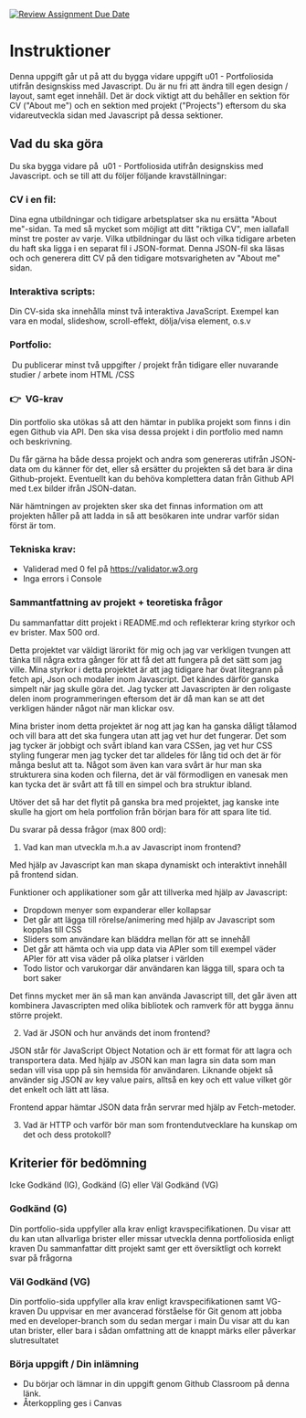 [![Review Assignment Due Date](https://classroom.github.com/assets/deadline-readme-button-22041afd0340ce965d47ae6ef1cefeee28c7c493a6346c4f15d667ab976d596c.svg)](https://classroom.github.com/a/Y0f03qEq)
# Instruktioner

Denna uppgift går ut på att du bygga vidare uppgift u01 - Portfoliosida utifrån designskiss med Javascript. Du är nu fri att ändra till egen design / layout, samt eget innehåll. Det är dock viktigt att du behåller en sektion för CV ("About me") och en sektion med projekt ("Projects") eftersom du ska vidareutveckla sidan med Javascript på dessa sektioner. 

## Vad du ska göra

Du ska bygga vidare på  u01 - Portfoliosida utifrån designskiss med Javascript. och se till att du följer följande kravställningar: 

### CV i en fil:
Dina egna utbildningar och tidigare arbetsplatser ska nu ersätta "About me"-sidan. Ta med så mycket som möjligt att ditt "riktiga CV", men iallafall minst tre poster av varje.
Vilka utbildningar du läst och vilka tidigare arbeten du haft ska ligga i en separat fil i JSON-format. Denna JSON-fil ska läsas och och generera ditt CV på den tidigare motsvarigheten av "About me" sidan.


### Interaktiva scripts:
Din CV-sida ska innehålla minst två interaktiva JavaScript. Exempel kan vara en modal, slideshow, scroll-effekt, dölja/visa element, o.s.v

### Portfolio:
 Du publicerar minst två uppgifter / projekt från tidigare eller nuvarande studier / arbete inom HTML /CSS

### 👉  VG-krav

Din portfolio ska utökas så att den hämtar in publika projekt som finns i din egen Github via API. Den ska visa dessa projekt i din portfolio med namn och beskrivning.

Du får gärna ha både dessa projekt och andra som genereras utifrån JSON-data om du känner för det, eller så ersätter du projekten så det bara är dina Github-projekt. Eventuellt kan du behöva komplettera datan från Github API med t.ex bilder ifrån JSON-datan.

När hämtningen av projekten sker ska det finnas information om att projekten håller på att ladda in så att besökaren inte undrar varför sidan först är tom.



### Tekniska krav:
* Validerad med 0 fel på https://validator.w3.org
* Inga errors i Console

### Sammantfattning av projekt + teoretiska frågor

Du sammanfattar ditt projekt i README.md och reflekterar kring styrkor och ev brister. Max 500 ord.

Detta projektet var väldigt lärorikt för mig och jag var verkligen tvungen att tänka till några extra gånger för att få det att fungera på det sätt som jag ville. Mina styrkor i detta projektet är att jag tidigare har övat litegrann på fetch api, Json och modaler inom Javascript. Det kändes därför ganska simpelt när jag skulle göra det. Jag tycker att Javascripten är den roligaste delen inom programmeringen eftersom det är då man kan se att det verkligen händer något när man klickar osv. 

Mina brister inom detta projektet är nog att jag kan ha ganska dåligt tålamod och vill bara att det ska fungera utan att jag vet hur det fungerar. Det som jag tycker är jobbigt och svårt ibland kan vara CSSen, jag vet hur CSS styling fungerar men jag tycker det tar alldeles för lång tid och det är för många beslut att ta. Något som även kan vara svårt är hur man ska strukturera sina koden och filerna, det är väl förmodligen en vanesak men kan tycka det är svårt att få till en simpel och bra struktur ibland. 

Utöver det så har det flytit på ganska bra med projektet, jag kanske inte skulle ha gjort om hela portfolion från början bara för att spara lite tid. 

Du svarar på dessa frågor (max 800 ord):

1. Vad kan man utveckla m.h.a av Javascript inom frontend?

Med hjälp av Javascript kan man skapa dynamiskt och interaktivt innehåll på frontend sidan. 

Funktioner och applikationer som går att tillverka med hjälp av Javascript:
- Dropdown menyer som expanderar eller kollapsar
- Det går att lägga till rörelse/animering med hjälp av Javascript som kopplas till CSS
- Sliders som användare kan bläddra mellan för att se innehåll
- Det går att hämta och via upp data via APIer som till exempel väder APIer för att visa väder på olika platser i världen
- Todo listor och varukorgar där användaren kan lägga till, spara och ta bort saker

Det finns mycket mer än så man kan använda Javascript till, det går även att kombinera Javascripten med olika bibliotek och ramverk för att bygga ännu större projekt. 

2. Vad är JSON och hur används det inom frontend?

JSON står för JavaScript Object Notation och är ett format för att lagra och transportera data. Med hjälp av JSON kan man lagra sin data som man sedan vill visa upp på sin hemsida för användaren. Liknande objekt så använder sig JSON av key value pairs, alltså en key och ett value vilket gör det enkelt och lätt att läsa. 

Frontend appar hämtar JSON data från servrar med hjälp av Fetch-metoder.

3. Vad är HTTP och varför bör man som frontendutvecklare ha kunskap om det och dess protokoll?


## Kriterier för bedömning


Icke Godkänd (IG), Godkänd (G) eller Väl Godkänd (VG)

### Godkänd (G)
Din portfolio-sida uppfyller alla krav enligt kravspecifikationen.
Du visar att du kan utan allvarliga brister eller missar utveckla denna portfoliosida enligt kraven
Du sammanfattar ditt projekt samt ger ett översiktligt och korrekt svar på frågorna


### Väl Godkänd (VG)

Din portfolio-sida uppfyller alla krav enligt kravspecifikationen samt VG-kraven
Du uppvisar en mer avancerad förståelse för Git genom att jobba med en developer-branch som du sedan mergar i main
Du visar att du kan utan brister, eller bara i sådan omfattning att de knappt märks eller påverkar slutresultatet


### Börja uppgift / Din inlämning
* Du börjar och lämnar in din uppgift genom Github Classroom på denna länk.
* Återkoppling ges i Canvas











# 
